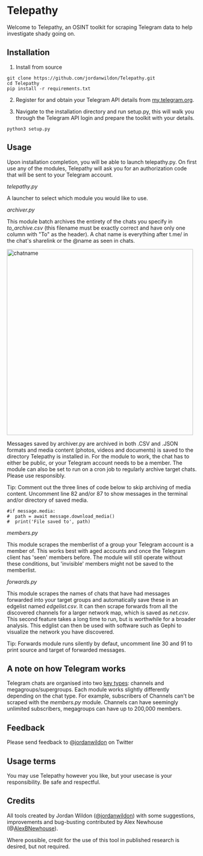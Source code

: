 # Telepathy

Welcome to Telepathy, an OSINT toolkit for scraping Telegram data to help investigate shady going on.

## Installation

1. Install from source

```
git clone https://github.com/jordanwildon/Telepathy.git
cd Telepathy
pip install -r requirements.txt
```

2. Register for and obtain your Telegram API details from [my.telegram.org][1].

3. Navigate to the installation directory and run setup.py, this will walk you through the Telegram API login and prepare the toolkit with your details.

```
python3 setup.py
```

## Usage

Upon installation completion, you will be able to launch telepathy.py. On first use any of the modules, Telepathy will ask you for an authorization code that will be sent to your Telegram account.

_telepathy.py_

A launcher to select which module you would like to use.

_archiver.py_

This module batch archives the entirety of the chats you specify in _to_archive.csv_ (this filename must be exactly correct and have only one column with "To" as the header). A chat name is everything after t.me/ in the chat's sharelink or the @name as seen in chats.

<img width="494" alt="chatname" src="https://user-images.githubusercontent.com/88871159/151660067-160848bc-7e4e-487c-94c5-4985fe639892.png">

Messages saved by archiver.py are archived in both .CSV and .JSON formats and media content (photos, videos and documents) is saved to the directory Telepathy is installed in. For the module to work, the chat has to either be public, or your Telegram account needs to be a member. The module can also be set to run on a cron job to regularly archive target chats. Please use responsibly.

Tip: Comment out the three lines of code below to skip archiving of media content. Uncomment line 82 and/or 87 to show messages in the terminal and/or directory of saved media.

```
#if message.media:
#  path = await message.download_media()
#  print('File saved to', path)
```

_members.py_

This module scrapes the memberlist of a group your Telegram account is a member of. This works best with aged accounts and once the Telegram client has 'seen' members before. The module will still operate without these conditions, but 'invisible' members might not be saved to the memberlist.

_forwards.py_

This module scrapes the names of chats that have had messages forwarded into your target groups and automatically save these in an edgelist named _edgelist.csv_. It can then scrape forwards from all the discovered channels for a larger network map, which is saved as _net.csv_. This second feature takes a long time to run, but is worthwhile for a broader analysis. This edglist can then be used with software such as Gephi to visualize the network you have discovered.

Tip: Forwards module runs silently by defaut, uncomment line 30 and 91 to print source and target of forwarded messages.


## A note on how Telegram works

Telegram chats are organised into two [key types][2]: channels and megagroups/supergroups. Each module works slightly differently depending on the chat type. For example, subscribers of Channels can't be scraped with the _members.py_ module. Channels can have seemingly unlimited subscribers, megagroups can have up to 200,000 members.

## Feedback

Please send feedback to @[jordanwildon][3] on Twitter

## Usage terms

You may use Telepathy however you like, but your usecase is your responsibility. Be safe and respectful.

## Credits

All tools created by Jordan Wildon (@[jordanwildon][3]) with some suggestions, improvements and bug-busting contributed by Alex Newhouse (@[AlexBNewhouse][4]).

Where possible, credit for the use of this tool in published research is desired, but not required.

[1]: <https://my.telegram.org/auth?to=apps> "Telegram API"
[2]: <https://core.telegram.org/api/channel> "Telegram chat types"
[3]: <https://www.twitter.com/jordanwildon> "@jordanwildon"
[4]: <https://www.twitter.com/AlexBNewhouse> "@AlexBNewhouse"

